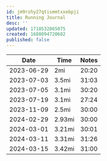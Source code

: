 ```yaml
---
id: jm9rzhy27qtismmtxxebpji
title: Running Journal
desc: ''
updated: 1710532865075
created: 1688094720682
published: false
---
```


|Date|Time|Notes|
-|-|-
2023-06-29 | 2mi | 20:20
2023-07-03 | 3.5mi | 31:03
2023-07-05 | 3.1mi | 30:20
2023-07-19 | 3.1mi | 27:24
2023-11-09 | 2.5mi | 30:00
2024-02-29 | 2.93mi | 30:00
2024-03-01 | 3.21mi | 30:01
2024-03-11 | 3.31mi | 31:26
2024-03-15 | 3.42mi | 31:00
